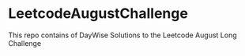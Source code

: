 # LeetcodeAugustChallenge
This repo contains of  DayWise  Solutions to the Leetcode August Long Challenge
